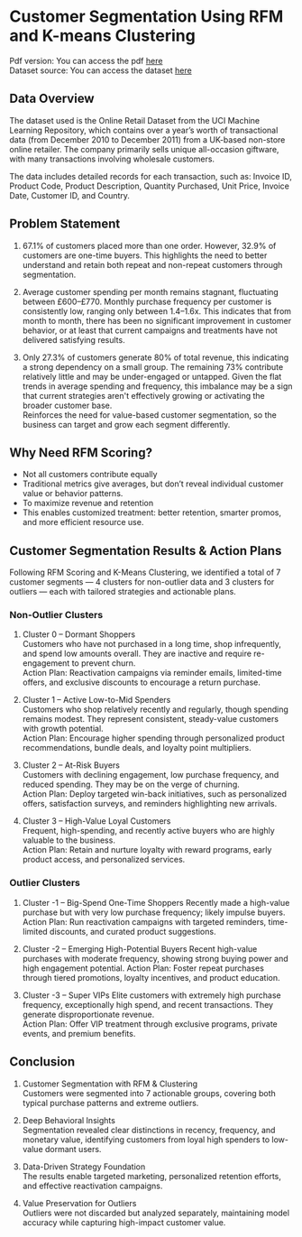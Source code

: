 # Customer Segmentation Using RFM and  K-means Clustering
Pdf version: You can access the pdf [here](https://drive.google.com/file/d/1gm6oWandM5hqls7Kfwi8i7vxndAZLJtd/view?usp=sharing)  
Dataset source: You can access the dataset [here](https://archive.ics.uci.edu/dataset/352/online+retail)

## Data Overview
The dataset used is the Online Retail Dataset from the UCI Machine Learning Repository, which contains over a year’s worth of transactional data (from December 2010 to December 2011) from a UK-based non-store online retailer. The company primarily sells unique all-occasion giftware, with many transactions involving wholesale customers.  

The data includes detailed records for each transaction, such as: Invoice ID, Product Code, Product Description, Quantity Purchased, Unit Price, Invoice Date, Customer ID, and Country.

## Problem Statement
1. 67.1% of customers placed more than one order.
   However, 32.9% of customers are one-time buyers. This highlights the need to better understand and retain both repeat and non-repeat customers through segmentation.

2. Average customer spending per month remains stagnant, fluctuating between £600–£770. Monthly purchase frequency per customer is consistently low, ranging only between 1.4–1.6x. This indicates that from month to month, there has been no significant improvement in customer behavior, or at least that current campaigns and treatments have not delivered satisfying results.
3. Only 27.3% of customers generate 80% of total revenue, this indicating a strong dependency on a small group. The remaining 73% contribute relatively little and may be under-engaged or untapped. Given the flat trends in average spending and frequency, this imbalance may be a sign that current strategies aren't effectively growing or activating the broader customer base.  
Reinforces the need for value-based customer segmentation, so the business can target and grow each segment differently.

## Why Need RFM Scoring?
- Not all customers contribute equally
- Traditional metrics give averages, but don’t reveal individual customer value or behavior patterns.
- To maximize revenue and retention
- This enables customized treatment: better retention, smarter promos, and more efficient resource use.

## Customer Segmentation Results & Action Plans
Following RFM Scoring and K-Means Clustering, we identified a total of 7 customer segments — 4 clusters for non-outlier data and 3 clusters for outliers — each with tailored strategies and actionable plans.

### Non-Outlier Clusters
1. Cluster 0 – Dormant Shoppers  
Customers who have not purchased in a long time, shop infrequently, and spend low amounts overall. They are inactive and require re-engagement to prevent churn.  
Action Plan: Reactivation campaigns via reminder emails, limited-time offers, and exclusive discounts to encourage a return purchase.

2. Cluster 1 – Active Low-to-Mid Spenders  
Customers who shop relatively recently and regularly, though spending remains modest. They represent consistent, steady-value customers with growth potential.  
Action Plan: Encourage higher spending through personalized product recommendations, bundle deals, and loyalty point multipliers.

3. Cluster 2 – At-Risk Buyers  
Customers with declining engagement, low purchase frequency, and reduced spending. They may be on the verge of churning.  
Action Plan: Deploy targeted win-back initiatives, such as personalized offers, satisfaction surveys, and reminders highlighting new arrivals.

4. Cluster 3 – High-Value Loyal Customers  
Frequent, high-spending, and recently active buyers who are highly valuable to the business.  
Action Plan: Retain and nurture loyalty with reward programs, early product access, and personalized services.

### Outlier Clusters
1. Cluster -1 – Big-Spend One-Time Shoppers
Recently made a high-value purchase but with very low purchase frequency; likely impulse buyers.  
Action Plan: Run reactivation campaigns with targeted reminders, time-limited discounts, and curated product suggestions.

2. Cluster -2 – Emerging High-Potential Buyers
Recent high-value purchases with moderate frequency, showing strong buying power and high engagement potential.
Action Plan: Foster repeat purchases through tiered promotions, loyalty incentives, and product education.

3. Cluster -3 – Super VIPs
Elite customers with extremely high purchase frequency, exceptionally high spend, and recent transactions. They generate disproportionate revenue.  
Action Plan: Offer VIP treatment through exclusive programs, private events, and premium benefits.

## Conclusion
1. Customer Segmentation with RFM & Clustering  
Customers were segmented into 7 actionable groups, covering both typical purchase patterns and extreme outliers.

2. Deep Behavioral Insights  
Segmentation revealed clear distinctions in recency, frequency, and monetary value, identifying customers from loyal high spenders to low-value dormant users.

3. Data-Driven Strategy Foundation  
The results enable targeted marketing, personalized retention efforts, and effective reactivation campaigns.

4. Value Preservation for Outliers  
Outliers were not discarded but analyzed separately, maintaining model accuracy while capturing high-impact customer value.





